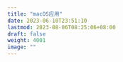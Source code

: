 ```yaml
---
title: "macOS应用"
date: 2023-06-10T23:51:10
lastmod: 2023-08-06T08:25:06+08:00
draft: false
weight: 4001
image: ""
---
```

